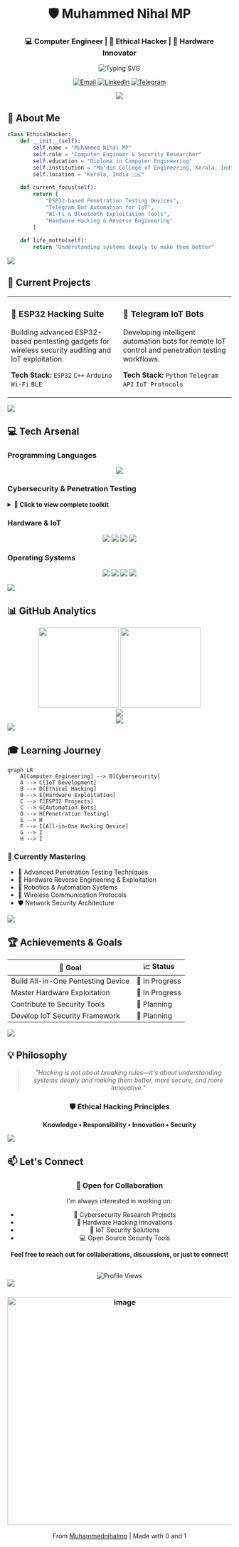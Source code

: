 <div align="center">

# 🛡️ Muhammed Nihal MP

### 💻 Computer Engineer | 🔐 Ethical Hacker | 🔧 Hardware Innovator

<img src="https://readme-typing-svg.herokuapp.com?font=Fira+Code&weight=600&size=28&pause=1000&color=00F7FF&center=true&vCenter=true&random=false&width=600&lines=Cybersecurity+Specialist;IoT+%26+Hardware+Hacker;Full+Stack+Developer;Penetration+Testing+Expert" alt="Typing SVG" />

[![Email](https://img.shields.io/badge/Email-D14836?style=for-the-badge&logo=gmail&logoColor=white)](mailto:muhammadnihalmp955@gmail.com)
[![LinkedIn](https://img.shields.io/badge/LinkedIn-0077B5?style=for-the-badge&logo=linkedin&logoColor=white)](https://www.linkedin.com/in/muhammed-nihal-mp-96a346283/)
[![Telegram](https://img.shields.io/badge/Telegram-26A5E4?style=for-the-badge&logo=telegram&logoColor=white)](https://t.me/Muhammed_Nihal_MP)

<img src="https://user-images.githubusercontent.com/73097560/115834477-dbab4500-a447-11eb-908a-139a6edaec5c.gif">

</div>

## 🎯 About Me

```python
class EthicalHacker:
    def __init__(self):
        self.name = "Muhammed Nihal MP"
        self.role = "Computer Engineer & Security Researcher"
        self.education = "Diploma in Computer Engineering"
        self.institution = "Ma'din College of Engineering, Kerala, India"
        self.location = "Kerala, India 🇮🇳"
        
    def current_focus(self):
        return [
            "ESP32-based Penetration Testing Devices",
            "Telegram Bot Automation for IoT",
            "Wi-Fi & Bluetooth Exploitation Tools",
            "Hardware Hacking & Reverse Engineering"
        ]
    
    def life_motto(self):
        return "Understanding systems deeply to make them better"
```

<img src="https://user-images.githubusercontent.com/73097560/115834477-dbab4500-a447-11eb-908a-139a6edaec5c.gif">

## 🚀 Current Projects

<table>
<tr>
<td width="50%">

### 🔧 ESP32 Hacking Suite
Building advanced ESP32-based pentesting gadgets for wireless security auditing and IoT exploitation.

**Tech Stack:** `ESP32` `C++` `Arduino` `Wi-Fi` `BLE`

</td>
<td width="50%">

### 🤖 Telegram IoT Bots
Developing intelligent automation bots for remote IoT control and penetration testing workflows.

**Tech Stack:** `Python` `Telegram API` `IoT Protocols`

</td>
</tr>
</table>

<img src="https://user-images.githubusercontent.com/73097560/115834477-dbab4500-a447-11eb-908a-139a6edaec5c.gif">

## 💻 Tech Arsenal

### Programming Languages
<p align="center">
  <img src="https://skillicons.dev/icons?i=python,cpp,c,java,php,bash,go,rust,js,html,css&theme=dark" />
</p>

### Cybersecurity & Penetration Testing
<details>
<summary><b>🔐 Click to view complete toolkit</b></summary>
<br>

| Category | Tools |
|----------|-------|
| **Network Scanning** | Nmap, Netdiscover, Wireshark, Tcpdump |
| **Web Application** | Burp Suite, OWASP ZAP, SQLmap, Gobuster, WPScan |
| **Password Cracking** | John the Ripper, Hashcat, Hydra |
| **Wireless Security** | Wifite, Bettercap, Ettercap |
| **Forensics** | Autopsy, Wireshark |
| **OSINT** | theHarvester, Maltego |
| **Reverse Engineering** | Ghidra |
| **Exploitation** | PowerShell, Evil-WinRM |

</details>

### Hardware & IoT
<p align="center">
  <img src="https://img.shields.io/badge/ESP32-000000?style=for-the-badge&logo=espressif&logoColor=white" />
  <img src="https://img.shields.io/badge/Arduino-00979D?style=for-the-badge&logo=arduino&logoColor=white" />
  <img src="https://img.shields.io/badge/Raspberry_Pi-C51A4A?style=for-the-badge&logo=raspberry-pi&logoColor=white" />
  <img src="https://img.shields.io/badge/IoT-0078D4?style=for-the-badge&logo=internet-of-things&logoColor=white" />
</p>

### Operating Systems
<p align="center">
  <img src="https://img.shields.io/badge/Kali_Linux-557C94?style=for-the-badge&logo=kali-linux&logoColor=white" />
  <img src="https://img.shields.io/badge/Parrot_OS-33CCFF?style=for-the-badge&logo=parrot-security&logoColor=white" />
  <img src="https://img.shields.io/badge/Ubuntu-E95420?style=for-the-badge&logo=ubuntu&logoColor=white" />
  <img src="https://img.shields.io/badge/Windows-0078D6?style=for-the-badge&logo=windows&logoColor=white" />
</p>

<img src="https://user-images.githubusercontent.com/73097560/115834477-dbab4500-a447-11eb-908a-139a6edaec5c.gif">

## 📊 GitHub Analytics

<div align="center">
  <img height="180em" src="https://github-readme-stats.vercel.app/api?username=Muhammednihalmp&show_icons=true&theme=tokyonight&include_all_commits=true&count_private=true&hide_border=true&bg_color=0D1117&title_color=00F7FF&icon_color=00F7FF&text_color=FFFFFF"/>
  <img height="180em" src="https://github-readme-stats.vercel.app/api/top-langs/?username=Muhammednihalmp&layout=compact&langs_count=8&theme=tokyonight&hide_border=true&bg_color=0D1117&title_color=00F7FF&text_color=FFFFFF"/>
</div>

<div align="center">
  <img src="https://github-readme-streak-stats.herokuapp.com/?user=Muhammednihalmp&theme=tokyonight&hide_border=true&background=0D1117&stroke=00F7FF&ring=00F7FF&fire=FF6B6B&currStreakLabel=00F7FF" />
</div>

<div align="center">
  <img src="https://github-readme-activity-graph.vercel.app/graph?username=Muhammednihalmp&theme=tokyo-night&hide_border=true&bg_color=0D1117&color=00F7FF&line=00F7FF&point=FFFFFF" />
</div>

<img src="https://user-images.githubusercontent.com/73097560/115834477-dbab4500-a447-11eb-908a-139a6edaec5c.gif">

## 🎓 Learning Journey

```mermaid
graph LR
    A[Computer Engineering] --> B[Cybersecurity]
    A --> C[IoT Development]
    B --> D[Ethical Hacking]
    B --> E[Hardware Exploitation]
    C --> F[ESP32 Projects]
    C --> G[Automation Bots]
    D --> H[Penetration Testing]
    E --> H
    F --> I[All-in-One Hacking Device]
    G --> I
    H --> I
```

### 🌱 Currently Mastering
- 🔐 Advanced Penetration Testing Techniques
- 🔧 Hardware Reverse Engineering & Exploitation
- 🤖 Robotics & Automation Systems
- 📡 Wireless Communication Protocols
- 🛡️ Network Security Architecture

<img src="https://user-images.githubusercontent.com/73097560/115834477-dbab4500-a447-11eb-908a-139a6edaec5c.gif">

## 🏆 Achievements & Goals

<div align="center">

| 🎯 Goal | 📈 Status |
|---------|-----------|
| Build All-in-One Pentesting Device | 🔄 In Progress |
| Master Hardware Exploitation | 🔄 In Progress |
| Contribute to Security Tools | 📝 Planning |
| Develop IoT Security Framework | 📝 Planning |

</div>

<img src="https://user-images.githubusercontent.com/73097560/115834477-dbab4500-a447-11eb-908a-139a6edaec5c.gif">

## 💡 Philosophy

<div align="center">

> *"Hacking is not about breaking rules—it's about understanding systems deeply and making them better, more secure, and more innovative."*

### 🛡️ Ethical Hacking Principles
**Knowledge • Responsibility • Innovation • Security**

</div>

<img src="https://user-images.githubusercontent.com/73097560/115834477-dbab4500-a447-11eb-908a-139a6edaec5c.gif">

## 📫 Let's Connect

<div align="center">

### 🤝 Open for Collaboration

I'm always interested in working on:
- 🔐 Cybersecurity Research Projects
- 🔧 Hardware Hacking Innovations
- 🤖 IoT Security Solutions
- 💻 Open Source Security Tools

**Feel free to reach out for collaborations, discussions, or just to connect!**

<br>

<img src="https://komarev.com/ghpvc/?username=Muhammednihalmp&label=Profile%20Views&color=00F7FF&style=for-the-badge" alt="Profile Views" />

</div>

<img src="https://user-images.githubusercontent.com/73097560/115834477-dbab4500-a447-11eb-908a-139a6edaec5c.gif">

<div align="center">
  
### <img width="512" height="512" alt="image" src="https://github.com/user-attachments/assets/a516810d-826f-4eb9-82a7-0f35b0049a7c" />
 From [Muhammednihalmp](https://github.com/Muhammednihalmp) | Made with 0 and 1

</div>
